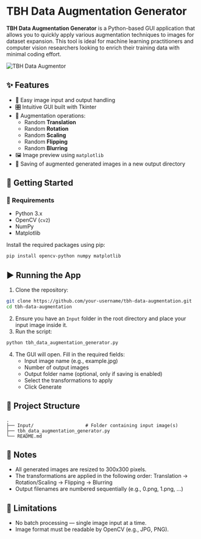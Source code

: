 # TBH Data Augmentation Generator

**TBH Data Augmentation Generator** is a Python-based GUI application that allows you to quickly apply various augmentation techniques to images for dataset expansion. This tool is ideal for machine learning practitioners and computer vision researchers looking to enrich their training data with minimal coding effort.

![TBH Data Augmentor](https://github.com/user-attachments/assets/4ed0d325-4014-4b3b-9bc6-081f5f2c0835)


## ✨ Features

- 📁 Easy image input and output handling
- 🎛️ Intuitive GUI built with Tkinter
- 🔄 Augmentation operations:
  - Random **Translation**
  - Random **Rotation**
  - Random **Scaling**
  - Random **Flipping**
  - Random **Blurring**
- 🖼️ Image preview using `matplotlib`
- 💾 Saving of augmented generated images in a new output directory


## 🚀 Getting Started

### 🔧 Requirements

- Python 3.x
- OpenCV (`cv2`)
- NumPy
- Matplotlib

Install the required packages using pip:

```bash
pip install opencv-python numpy matplotlib
```


## ▶️ Running the App
1. Clone the repository:
```bash
git clone https://github.com/your-username/tbh-data-augmentation.git
cd tbh-data-augmentation
```
2. Ensure you have an ```Input``` folder in the root directory and place your input image inside it.
3. Run the script: 
```bash
python tbh_data_augmentation_generator.py
```
4. The GUI will open. Fill in the required fields:
    - Input image name (e.g., example.jpg)
    - Number of output images
    - Output folder name (optional, only if saving is enabled)
    - Select the transformations to apply
    - Click Generate


## 📁 Project Structure
```
.
├── Input/                   # Folder containing input image(s)
├── tbh_data_augmentation_generator.py
└── README.md
```


## 📝 Notes
- All generated images are resized to 300x300 pixels.
- The transformations are applied in the following order:
Translation → Rotation/Scaling → Flipping → Blurring
- Output filenames are numbered sequentially (e.g., 0.png, 1.png, ...)


## 📌 Limitations
- No batch processing — single image input at a time.
- Image format must be readable by OpenCV (e.g., JPG, PNG).
